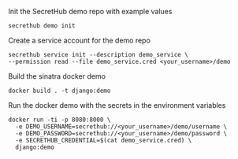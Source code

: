 Init the SecretHub demo repo with example values
```
secrethub demo init
```

Create a service account for the demo repo
```
secrethub service init --description demo_service \
--permission read --file demo_service.cred <your_username>/demo
```

Build the sinatra docker demo
```
docker build . -t django:demo
```

Run the docker demo with the secrets in the environment variables
```
docker run -ti -p 8080:8000 \
  -e DEMO_USERNAME=secrethub://<your_username>/demo/username \
  -e DEMO_PASSWORD=secrethub://<your_username>/demo/password \
  -e SECRETHUB_CREDENTIAL=$(cat demo_service.cred) \
  django:demo
```
